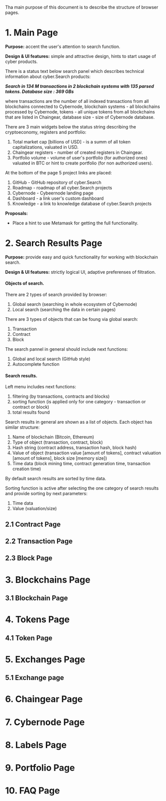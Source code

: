 Tha main purpose of this document is to describe the structure of browser pages.

# 1. Main Page

**Purpose:** accent the user's attention to search function. 

**Design & UI features:** simple and attractive design, hints to start usage of cyber products.

There is a status text below search panel which describes technical information about cyber.Search products:

**_Search in 134 M transactions in 2 blockchain systems with 135 parsed tokens. Database size : 369 GBs_** 

where transactions are the number of all indexed transactions from all blockchains connected to Cybernode, blockchain systems - all blockchains processed by Cybernode, tokens - all unique tokens from all blockchains that are listed in Chaingear, database size - size of Cybernode database.

There are 3 main widgets below the status string describing the cryptoeconomy, registers and portfolio:
1. Total market cap [billions of USD] - is a summ of all token capitalizations, valuated in USD.
2. Chaingear registers - number of created registers in Chaingear.
3. Portfolio volume - volume of user's portfolio (for authorized ones) valuated in BTC or hint to create portfolio (for non authorized users).

At the bottom of the page 5 project links are placed:
1. GitHub - GitHub repository of cyber.Search
2. Roadmap - roadmap of all cyber.Search projects
3. Cybernode - Cybeernode landing page
4. Dashboard - a link user's custom dashboard
5. Knowledge - a link to knowledge database of cyber.Search projects

**Proposals:**
- Place a hint to use Metamask for getting the full functionality.

# 2. Search Results Page

**Purpose:** provide easy and quick functionality for working with blockchain search.

**Design & UI  features:** strictly logical UI, adaptive preferenses of filtration. 

#### Objects of search. 

There are 2 types of search provided by browser:
1. Global search (searching in whole ecosystem of Cybernode)
2. Local search (searching the data in certain pages)

There are 3 types of objects that can be foung via global search:

1. Transaction
2. Contract
3. Block

The search pannel in general should include next functions:
1. Global and local search (GitHub style)
2. Autocomplete function

#### Search results.

Left menu includes next functions:

1. filtering (by transactions, contracts and blocks)
2. sorting function (is applied only for one category - transaction or contract or block)
3. total results found

Search results in general are shown as a list of objects. Each object has similar structure:
1. Name of blockchain (Bitcoin, Ethereum)
2. Type of object (transaction, contract, block)
3. Hash string (contract address, transaction hash, block hash)
4. Value of object (transaction value [amount of tokens], contract valuation [amount of tokens], block size [memory size])
5. Time data (block mining time, contract generation time, transaction creation time)

By default search results are sorted by time data.

Sorting function is active after selecting the one category of search results and provide sorting by next parameters:
1. Time data
2. Value (valuation/size)

## 2.1 Contract Page

## 2.2 Transaction Page

## 2.3 Block Page

# 3. Blockchains Page

## 3.1 Blockchain Page

# 4. Tokens Page

## 4.1 Token Page

# 5. Exchanges Page

## 5.1 Exchange page

# 6. Chaingear Page

# 7. Cybernode Page

# 8. Labels Page

# 9. Portfolio Page

# 10. FAQ Page
